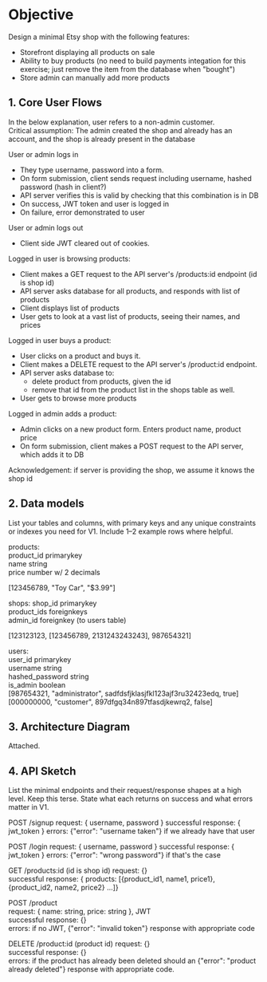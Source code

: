 # Objective

Design a minimal Etsy shop with the following features:
 - Storefront displaying all products on sale
 - Ability to buy products (no need to build payments integation for this exercise; just remove the item from the database when "bought")
 - Store admin can manually add more products

## 1. Core User Flows

In the below explanation, user refers to a non-admin customer.  
Critical assumption: The admin created the shop and already has an account, and the shop is already present in the database

User or admin logs in
- They type username, password into a form.
- On form submission, client sends request including username, hashed password (hash in client?)
- API server verifies this is valid by checking that this combination is in DB
- On success, JWT token and user is logged in
- On failure, error demonstrated to user

User or admin logs out
- Client side JWT cleared out of cookies.

Logged in user is browsing products:
- Client makes a GET request to the API server's /products:id endpoint (id is shop id)
- API server asks database for all products, and responds with list of products
- Client displays list of products
- User gets to look at a vast list of products, seeing their names, and prices

Logged in user buys a product:
- User clicks on a product and buys it.
- Client makes a DELETE request to the API server's /product:id endpoint.
- API server asks database to:
    - delete product from products, given the id
    - remove that id from the product list in the shops table as well.
- User gets to browse more products

Logged in admin adds a product:
- Admin clicks on a new product form. Enters product name, product price
- On form submission, client makes a POST request to the API server, which adds it to DB

Acknowledgement: if server is providing the shop, we assume it knows the shop id

## 2. Data models
List your tables and columns, with primary keys and any unique constraints or indexes you need for V1. Include 1–2 example rows where helpful.

products:  
product_id primarykey   
name string  
price number w/ 2 decimals  

[123456789, "Toy Car", "$3.99"]

shops: 
shop_id primarykey  
product_ids foreignkeys  
admin_id foreignkey (to users table)  

[123123123, [123456789, 2131243243243], 987654321]

users:  
user_id primarykey  
username string  
hashed_password string  
is_admin boolean  
[987654321, "administrator", sadfdsfjklasjfkl123ajf3ru32423edq, true]
[000000000, "customer", 897dfgq34n897tfasdjkewrq2, false]

## 3. Architecture Diagram

Attached.

## 4. API Sketch
List the minimal endpoints and their request/response shapes at a high level. Keep this terse. State what each returns on success and what errors matter in V1.

POST /signup
request: { username, password }
successful response: { jwt_token }
errors: {"error": "username taken"} if we already have that user

POST /login
request: { username, password }
successful response: { jwt_token }
errors: {"error": "wrong password"} if that's the case

GET /products:id (id is shop id) 
request: {}  
successful response: { products: [{product_id1, name1, price1}, {product_id2, name2, price2} ...]}  

POST /product  
request: { name: string, price: string }, JWT  
successful response: {}  
errors: if no JWT, {"error": "invalid token"} response with appropriate code

DELETE /product:id (product id)
request: {}  
successful response: {}  
errors: if the product has already been deleted should an {"error": "product <id> already deleted"} response with appropriate code.  